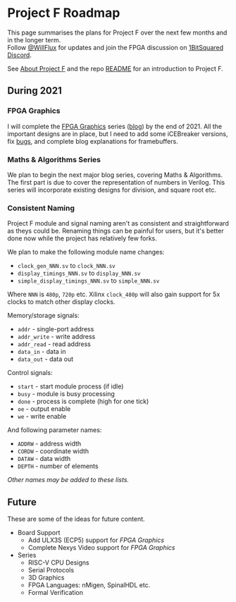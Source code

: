 # Project F Roadmap

This page summarises the plans for Project F over the next few months and in the longer term.  
Follow [@WillFlux](https://twitter.com/WillFlux) for updates and join the FPGA discussion on [1BitSquared Discord](https://1bitsquared.com/pages/chat).

See [About Project F](https://projectf.io/about/) and the repo [README](README.md) for an introduction to Project F.

## During 2021

### FPGA Graphics

I will complete the [FPGA Graphics](graphics/) series ([blog](https://projectf.io/posts/fpga-graphics/)) by the end of 2021. All the important designs are in place, but I need to add some iCEBreaker versions, fix [bugs](https://github.com/projf/projf-explore/issues), and complete blog explanations for framebuffers.

### Maths & Algorithms Series

We plan to begin the next major blog series, covering Maths & Algorithms. The first part is due to cover the representation of numbers in Verilog. This series will incorporate existing designs for division, and square root etc.

### Consistent Naming

Project F module and signal naming aren't as consistent and straightforward as theys could be. Renaming things can be painful for users, but it's better done now while the project has relatively few forks.

We plan to make the following module name changes:

* `clock_gen_NNN.sv` to `clock_NNN.sv`
* `display_timings_NNN.sv` to `display_NNN.sv`
* `simple_display_timings_NNN.sv` to `simple_NNN.sv`

Where `NNN` is `480p`, `720p` etc. Xilinx `clock_480p` will also gain support for 5x clocks to match other display clocks.

Memory/storage signals:

* `addr` - single-port address
* `addr_write` - write address
* `addr_read` - read address
* `data_in` - data in
* `data_out` - data out

Control signals:

* `start` - start module process (if idle)
* `busy` - module is busy processing
* `done` - process is complete (high for one tick)
* `oe` - output enable
* `we` - write enable

And following parameter names:

* `ADDRW` - address width
* `CORDW` - coordinate width
* `DATAW` - data width
* `DEPTH` - number of elements

_Other names may be added to these lists._

## Future

These are some of the ideas for future content.

* Board Support
  * Add ULX3S (ECP5) support for _FPGA Graphics_
  * Complete Nexys Video support for _FPGA Graphics_
* Series
  * RISC-V CPU Designs
  * Serial Protocols
  * 3D Graphics
  * FPGA Languages: nMigen, SpinalHDL etc.
  * Formal Verification
